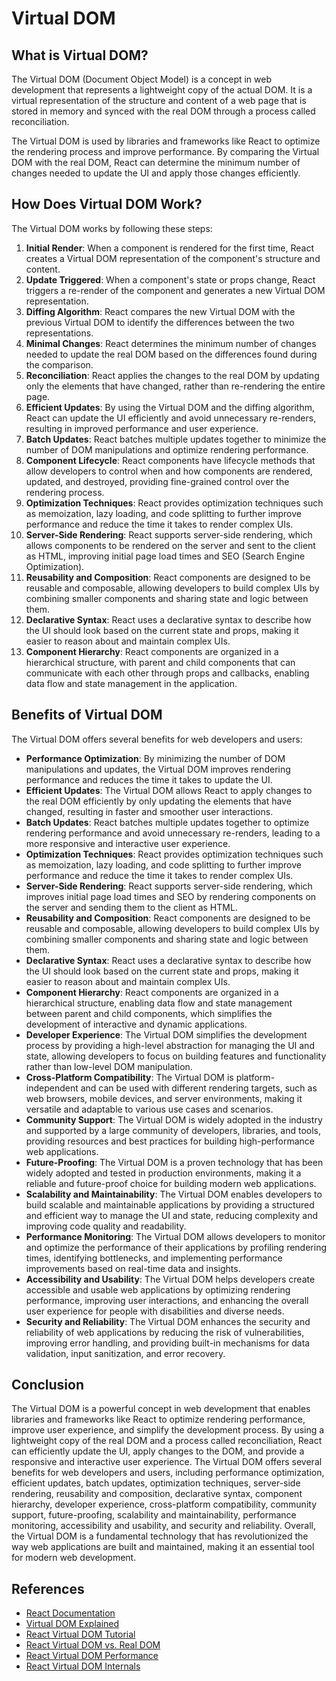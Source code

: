 # Virtual DOM

## What is Virtual DOM?

The Virtual DOM (Document Object Model) is a concept in web development that represents a lightweight copy of the actual DOM. It is a virtual representation of the structure and content of a web page that is stored in memory and synced with the real DOM through a process called reconciliation.

The Virtual DOM is used by libraries and frameworks like React to optimize the rendering process and improve performance. By comparing the Virtual DOM with the real DOM, React can determine the minimum number of changes needed to update the UI and apply those changes efficiently.

## How Does Virtual DOM Work?

The Virtual DOM works by following these steps:

1. **Initial Render**: When a component is rendered for the first time, React creates a Virtual DOM representation of the component's structure and content.
2. **Update Triggered**: When a component's state or props change, React triggers a re-render of the component and generates a new Virtual DOM representation.
3. **Diffing Algorithm**: React compares the new Virtual DOM with the previous Virtual DOM to identify the differences between the two representations.
4. **Minimal Changes**: React determines the minimum number of changes needed to update the real DOM based on the differences found during the comparison.
5. **Reconciliation**: React applies the changes to the real DOM by updating only the elements that have changed, rather than re-rendering the entire page.
6. **Efficient Updates**: By using the Virtual DOM and the diffing algorithm, React can update the UI efficiently and avoid unnecessary re-renders, resulting in improved performance and user experience.
7. **Batch Updates**: React batches multiple updates together to minimize the number of DOM manipulations and optimize rendering performance.
8. **Component Lifecycle**: React components have lifecycle methods that allow developers to control when and how components are rendered, updated, and destroyed, providing fine-grained control over the rendering process.
9. **Optimization Techniques**: React provides optimization techniques such as memoization, lazy loading, and code splitting to further improve performance and reduce the time it takes to render complex UIs.
10. **Server-Side Rendering**: React supports server-side rendering, which allows components to be rendered on the server and sent to the client as HTML, improving initial page load times and SEO (Search Engine Optimization).
11. **Reusability and Composition**: React components are designed to be reusable and composable, allowing developers to build complex UIs by combining smaller components and sharing state and logic between them.
12. **Declarative Syntax**: React uses a declarative syntax to describe how the UI should look based on the current state and props, making it easier to reason about and maintain complex UIs.
13. **Component Hierarchy**: React components are organized in a hierarchical structure, with parent and child components that can communicate with each other through props and callbacks, enabling data flow and state management in the application.

## Benefits of Virtual DOM

The Virtual DOM offers several benefits for web developers and users:

- **Performance Optimization**: By minimizing the number of DOM manipulations and updates, the Virtual DOM improves rendering performance and reduces the time it takes to update the UI.
- **Efficient Updates**: The Virtual DOM allows React to apply changes to the real DOM efficiently by only updating the elements that have changed, resulting in faster and smoother user interactions.
- **Batch Updates**: React batches multiple updates together to optimize rendering performance and avoid unnecessary re-renders, leading to a more responsive and interactive user experience.
- **Optimization Techniques**: React provides optimization techniques such as memoization, lazy loading, and code splitting to further improve performance and reduce the time it takes to render complex UIs.
- **Server-Side Rendering**: React supports server-side rendering, which improves initial page load times and SEO by rendering components on the server and sending them to the client as HTML.
- **Reusability and Composition**: React components are designed to be reusable and composable, allowing developers to build complex UIs by combining smaller components and sharing state and logic between them.
- **Declarative Syntax**: React uses a declarative syntax to describe how the UI should look based on the current state and props, making it easier to reason about and maintain complex UIs.
- **Component Hierarchy**: React components are organized in a hierarchical structure, enabling data flow and state management between parent and child components, which simplifies the development of interactive and dynamic applications.
- **Developer Experience**: The Virtual DOM simplifies the development process by providing a high-level abstraction for managing the UI and state, allowing developers to focus on building features and functionality rather than low-level DOM manipulation.
- **Cross-Platform Compatibility**: The Virtual DOM is platform-independent and can be used with different rendering targets, such as web browsers, mobile devices, and server environments, making it versatile and adaptable to various use cases and scenarios.
- **Community Support**: The Virtual DOM is widely adopted in the industry and supported by a large community of developers, libraries, and tools, providing resources and best practices for building high-performance web applications.
- **Future-Proofing**: The Virtual DOM is a proven technology that has been widely adopted and tested in production environments, making it a reliable and future-proof choice for building modern web applications.
- **Scalability and Maintainability**: The Virtual DOM enables developers to build scalable and maintainable applications by providing a structured and efficient way to manage the UI and state, reducing complexity and improving code quality and readability.
- **Performance Monitoring**: The Virtual DOM allows developers to monitor and optimize the performance of their applications by profiling rendering times, identifying bottlenecks, and implementing performance improvements based on real-time data and insights.
- **Accessibility and Usability**: The Virtual DOM helps developers create accessible and usable web applications by optimizing rendering performance, improving user interactions, and enhancing the overall user experience for people with disabilities and diverse needs.
- **Security and Reliability**: The Virtual DOM enhances the security and reliability of web applications by reducing the risk of vulnerabilities, improving error handling, and providing built-in mechanisms for data validation, input sanitization, and error recovery.


## Conclusion

The Virtual DOM is a powerful concept in web development that enables libraries and frameworks like React to optimize rendering performance, improve user experience, and simplify the development process. By using a lightweight copy of the real DOM and a process called reconciliation, React can efficiently update the UI, apply changes to the DOM, and provide a responsive and interactive user experience. The Virtual DOM offers several benefits for web developers and users, including performance optimization, efficient updates, batch updates, optimization techniques, server-side rendering, reusability and composition, declarative syntax, component hierarchy, developer experience, cross-platform compatibility, community support, future-proofing, scalability and maintainability, performance monitoring, accessibility and usability, and security and reliability. Overall, the Virtual DOM is a fundamental technology that has revolutionized the way web applications are built and maintained, making it an essential tool for modern web development.

## References

- [React Documentation](https://reactjs.org/docs/getting-started.html)
- [Virtual DOM Explained](https://programmingwithmosh.com/react/react-virtual-dom-explained/)
- [React Virtual DOM Tutorial](https://www.taniarascia.com/understanding-the-virtual-dom/)
- [React Virtual DOM vs. Real DOM](https://www.geeksforgeeks.org/reactjs-virtual-dom/)
- [React Virtual DOM Performance](https://blog.logrocket.com/how-react-virtual-dom-works/)
- [React Virtual DOM Internals](https://medium.com/@rajaraodv/how-the-virtual-dom-works-618430e4e8e4)
